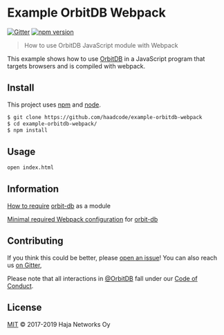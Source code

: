 # Example OrbitDB Webpack

[![Gitter](https://img.shields.io/gitter/room/nwjs/nw.js.svg)](https://gitter.im/orbitdb/Lobby)
[![npm version](https://badge.fury.io/js/%40orbitdb%2Fexample-orbitdb-webpack.svg)](https://badge.fury.io/js/%40orbitdb%2Fexample-orbitdb-webpack)

> How to use OrbitDB JavaScript module with Webpack

This example shows how to use [OrbitDB](https://github.com/orbitdb/orbit-db) in a JavaScript program that targets browsers and is compiled with webpack.

## Install

This project uses [npm](https://www.npmjs.com/) and [node](https://nodejs.org/en/).

```sh
$ git clone https://github.com/haadcode/example-orbitdb-webpack
$ cd example-orbitdb-webpack/
$ npm install
```

## Usage

```sh
open index.html
```

## Information

[How to require](https://github.com/haadcode/example-orbitdb-webpack/blob/master/src/index.js) [orbit-db](https://www.npmjs.com/package/orbit-db) as a module

[Minimal required Webpack configuration](https://github.com/haadcode/example-orbitdb-webpack/blob/master/webpack.config.js) for [orbit-db](https://www.npmjs.com/package/orbit-db)

## Contributing

If you think this could be better, please [open an issue](https://github.com/orbitdb/orbitdb-webpack/issues/new)! You can also reach us [on Gitter](https://gitter.im/orbitdb/Lobby),

Please note that all interactions in [@OrbitDB](https://github.com/orbitdb) fall under our [Code of Conduct](CODE_OF_CONDUCT.md).

## License

[MIT](LICENSE) © 2017-2019 Haja Networks Oy

